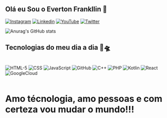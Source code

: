 ## Olá eu Sou o Everton Frankllin 👋


[![Instagram](https://img.shields.io/badge/Instagram-E4405F?style=for-the-badge&logo=instagram&logoColor=white)](https://www.instagram.com/dev_frankk/)
[![Linkedin](https://img.shields.io/badge/LinkedIn-0077B5?style=for-the-badge&logo=linkedin&logoColor=white)](www.linkedin.com/in/everton-frankllin-fullstack)
[![YouTube](https://img.shields.io/badge/YouTube-FF0000?style=for-the-badge&logo=youtube&logoColor=white)](https://www.youtube.com/@CodeAcademyClub)
[![Twitter](https://img.shields.io/badge/Twitter-1DA1F2?style=for-the-badge&logo=twitter&logoColor=white)](https://twitter.com/Dev_Frankll)

![Anurag's GitHub stats](https://github-readme-stats.vercel.app/api?username=EvertonFrankllin&show_icons=true&theme=dark)

## Tecnologias do meu dia a dia 🚀🛸

<div style="display: inline_block"><br/>
    <img align="center" alt= "HTML-5" src="https://img.shields.io/badge/HTML5-E34F26?style=for-the-badge&logo=html5&logoColor=white" />
    <img align="center" alt= "CSS" src="https://img.shields.io/badge/CSS-239120?&style=for-the-badge&logo=css3&logoColor=white" />
    <img align="center" alt= "JavaScript" src="https://img.shields.io/badge/JavaScript-323330?style=for-the-badge&logo=javascript&logoColor=F7DF1E" />
    <img align="center" alt= "GitHub" src="https://img.shields.io/badge/GitHub-100000?style=for-the-badge&logo=github&logoColor=white" />
    <img align="center" alt= "C++" src="https://img.shields.io/badge/C%2B%2B-00599C?style=for-the-badge&logo=c%2B%2B&logoColor=white" />
    <img align="center" alt= "PHP" src="https://img.shields.io/badge/PHP-777BB4?style=for-the-badge&logo=php&logoColor=white" />
    <img align="center" alt= "Kotlin" src="https://img.shields.io/badge/Kotlin-0095D5?&style=for-the-badge&logo=kotlin&logoColor=white" />
    <img align="center" alt= "React" src="https://img.shields.io/badge/React-20232A?style=for-the-badge&logo=react&logoColor=61DAFB" />
    <img align="center" alt= "GoogleCloud" src="https://img.shields.io/badge/Google_Cloud-4285F4?style=for-the-badge&logo=google-cloud&logoColor=white" />
</div>


<br/>

# Amo técnologia, amo pessoas e com certeza vou mudar o mundo!!!







